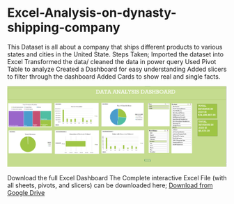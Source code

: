 # Excel-Analysis-on-dynasty-shipping-company
This Dataset is all about a company that ships different products to various states and cities in the United State.
Steps Taken;
Imported the dataset into Excel
Transformed the data/ cleaned the data in power query
Used Pivot Table to analyze
Created a Dashboard for easy understanding
Added  slicers to filter through the dashboard
Added Cards to show real and single facts.

![Dynasty Shipping Dashboard](Dynasty_shipping_dashboard.png)

Download the full Excel Dashboard
The Complete interactive Excel File (with all sheets, pivots, and slicers) can be downloaded here;
[Download from Google Drive](https://drive.google.com/https://docs.google.com/spreadsheets/d/1s0R4mUvwI9sstVPThPPsdK3XV-8g-Mc_/edit?usp=drive_link&ouid=105453260144100514517&rtpof=true&sd=true)

